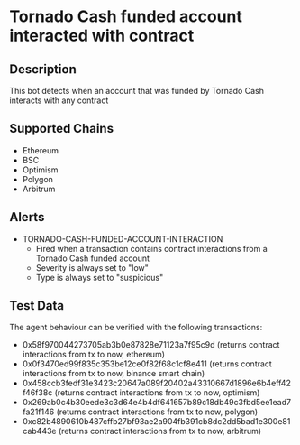 # Tornado Cash funded account interacted with contract

## Description

This bot detects when an account that was funded by Tornado Cash interacts with any contract

## Supported Chains

- Ethereum
- BSC
- Optimism
- Polygon
- Arbitrum

## Alerts

- TORNADO-CASH-FUNDED-ACCOUNT-INTERACTION
  - Fired when a transaction contains contract interactions from a Tornado Cash funded account
  - Severity is always set to "low"
  - Type is always set to "suspicious"

## Test Data

The agent behaviour can be verified with the following transactions:

- 0x58f970044273705ab3b0e87828e71123a7f95c9d (returns contract interactions from tx to now, ethereum)
- 0x0f3470ed99f835c353be12ce0f82f68c1cf8e411 (returns contract interactions from tx to now, binance smart chain)
- 0x458ccb3fedf31e3423c20647a089f20402a43310667d1896e6b4eff42f46f38c (returns contract interactions from tx to now, optimism)
- 0x269ab0c4b30eede3c3d64e4b4df641657b89c18db49c3fbd5ee1ead7fa21f146 (returns contract interactions from tx to now, polygon)
- 0xc82b4890610b487cffb27bf93ae2a904fb391cb8dc2dd5bad1e300e81cab443e (returns contract interactions from tx to now, arbitrum)
